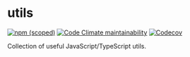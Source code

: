 # utils

[![npm (scoped)](https://img.shields.io/npm/v/@0x-jerry/utils?style=for-the-badge)](https://www.npmjs.com/package/@0x-jerry/utils)
[![Code Climate maintainability](https://img.shields.io/codeclimate/maintainability/0x-jerry/utils?style=for-the-badge)](https://codeclimate.com/github/0x-jerry/utils)
[![Codecov](https://img.shields.io/codecov/c/gh/0x-jerry/utils?style=for-the-badge)](https://codecov.io/gh/0x-jerry/utils)

Collection of useful JavaScript/TypeScript utils.
